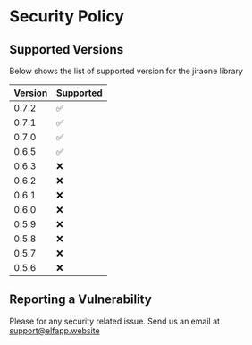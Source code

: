 # Security Policy

## Supported Versions

Below shows the list of supported version for the jiraone library

| Version | Supported          |
| ------- | ------------------ |
| 0.7.2   | :white_check_mark: |
| 0.7.1   | :white_check_mark: |
| 0.7.0   | :white_check_mark: |
| 0.6.5   | :white_check_mark: |
| 0.6.3   | :x:                |
| 0.6.2   | :x:                |
| 0.6.1   | :x:                |
| 0.6.0   | :x:                |
| 0.5.9   | :x:                |
| 0.5.8   | :x:                |
| 0.5.7   | :x:                |
| 0.5.6   | :x:                |

## Reporting a Vulnerability

Please for any security related issue. Send us an email at support@elfapp.website

